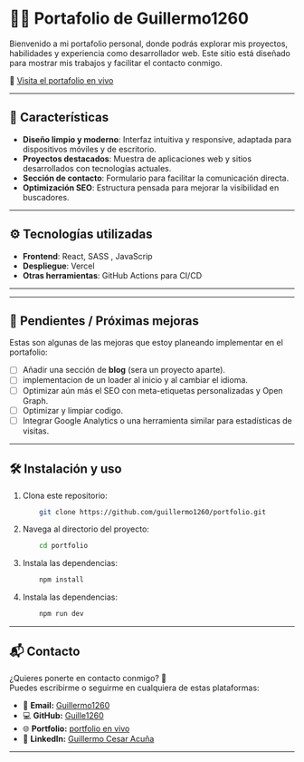 # 🧑‍💻 Portafolio de Guillermo1260

Bienvenido a mi portafolio personal, donde podrás explorar mis proyectos, habilidades y experiencia como desarrollador web. Este sitio está diseñado para mostrar mis trabajos y facilitar el contacto conmigo.

🔗 [Visita el portafolio en vivo](https://portfolio-fz17x3ql6-guillermo1260s-projects.vercel.app/)

---

## 📌 Características

- **Diseño limpio y moderno**: Interfaz intuitiva y responsive, adaptada para dispositivos móviles y de escritorio.
- **Proyectos destacados**: Muestra de aplicaciones web y sitios desarrollados con tecnologías actuales.
- **Sección de contacto**: Formulario para facilitar la comunicación directa.
- **Optimización SEO**: Estructura pensada para mejorar la visibilidad en buscadores.

---

## ⚙️ Tecnologías utilizadas

- **Frontend**:  React, SASS , JavaScrip
- **Despliegue**: Vercel
- **Otras herramientas**: GitHub Actions para CI/CD

---
---

## 📝 Pendientes / Próximas mejoras

Estas son algunas de las mejoras que estoy planeando implementar en el portafolio:

- [ ] Añadir una sección de **blog** (sera un proyecto aparte).  
- [ ] implementacion de un loader al inicio y al cambiar el idioma.  
- [ ] Optimizar aún más el SEO con meta-etiquetas personalizadas y Open Graph.  
- [ ] Optimizar y limpiar codigo.  
- [ ] Integrar Google Analytics o una herramienta similar para estadísticas de visitas.  

---

## 🛠️ Instalación y uso

1. Clona este repositorio:

    ```bash
        git clone https://github.com/guillermo1260/portfolio.git
2. Navega al directorio del proyecto:
    ```bash
        cd portfolio
3. Instala las dependencias:
    ```bash
        npm install
4. Instala las dependencias:
    ```bash
        npm run dev

---

## 📬 Contacto

¿Quieres ponerte en contacto conmigo? 🚀  
Puedes escribirme o seguirme en cualquiera de estas plataformas:

- 📧 **Email:** [Guillermo1260](mailto:guillermocesaracuna1260@gmail.com)  
- 💻 **GitHub:** [Guille1260](https://github.com/Guille1260)  
- 🌐 **Portfolio:** [portfolio en vivo](https://portfolio-fz17x3ql6-guillermo1260s-projects.vercel.app/)  
- 💼 **LinkedIn:** [Guillermo Cesar Acuña](https://www.linkedin.com/in/guillermo-cesar-acu%C3%B1a-b04274295/)  

---